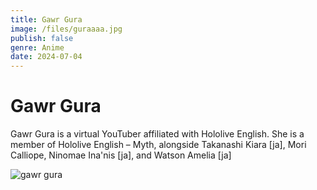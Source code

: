 ```yaml
---
title: Gawr Gura
image: /files/guraaaa.jpg
publish: false
genre: Anime
date: 2024-07-04
---
```

# **Gawr Gura**

Gawr Gura is a virtual YouTuber affiliated with Hololive English. She is a member of Hololive English – Myth, alongside Takanashi Kiara \[ja\], Mori Calliope, Ninomae Ina'nis \[ja\], and Watson Amelia \[ja\]

![gawr gura](https://media.nichegamer.com/wp-content/uploads/2023/01/hololive-gawr-gura-01-26-2023.jpg)